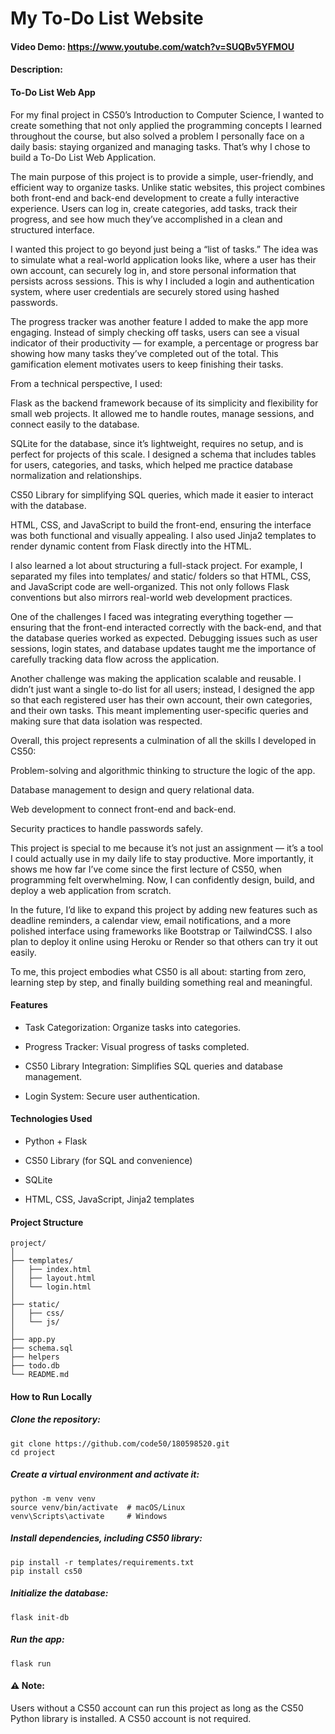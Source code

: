 # My To-Do List Website
#### Video Demo:  https://www.youtube.com/watch?v=SUQBv5YFMOU
#### Description:
#### To-Do List Web App

For my final project in CS50’s Introduction to Computer Science, I wanted to create something that not only applied the programming concepts I learned throughout the course, but also solved a problem I personally face on a daily basis: staying organized and managing tasks. That’s why I chose to build a To-Do List Web Application.

The main purpose of this project is to provide a simple, user-friendly, and efficient way to organize tasks. Unlike static websites, this project combines both front-end and back-end development to create a fully interactive experience. Users can log in, create categories, add tasks, track their progress, and see how much they’ve accomplished in a clean and structured interface.

I wanted this project to go beyond just being a “list of tasks.” The idea was to simulate what a real-world application looks like, where a user has their own account, can securely log in, and store personal information that persists across sessions. This is why I included a login and authentication system, where user credentials are securely stored using hashed passwords.

The progress tracker was another feature I added to make the app more engaging. Instead of simply checking off tasks, users can see a visual indicator of their productivity — for example, a percentage or progress bar showing how many tasks they’ve completed out of the total. This gamification element motivates users to keep finishing their tasks.

From a technical perspective, I used:

Flask as the backend framework because of its simplicity and flexibility for small web projects. It allowed me to handle routes, manage sessions, and connect easily to the database.

SQLite for the database, since it’s lightweight, requires no setup, and is perfect for projects of this scale. I designed a schema that includes tables for users, categories, and tasks, which helped me practice database normalization and relationships.

CS50 Library for simplifying SQL queries, which made it easier to interact with the database.

HTML, CSS, and JavaScript to build the front-end, ensuring the interface was both functional and visually appealing. I also used Jinja2 templates to render dynamic content from Flask directly into the HTML.

I also learned a lot about structuring a full-stack project. For example, I separated my files into templates/ and static/ folders so that HTML, CSS, and JavaScript code are well-organized. This not only follows Flask conventions but also mirrors real-world web development practices.

One of the challenges I faced was integrating everything together — ensuring that the front-end interacted correctly with the back-end, and that the database queries worked as expected. Debugging issues such as user sessions, login states, and database updates taught me the importance of carefully tracking data flow across the application.

Another challenge was making the application scalable and reusable. I didn’t just want a single to-do list for all users; instead, I designed the app so that each registered user has their own account, their own categories, and their own tasks. This meant implementing user-specific queries and making sure that data isolation was respected.

Overall, this project represents a culmination of all the skills I developed in CS50:

Problem-solving and algorithmic thinking to structure the logic of the app.

Database management to design and query relational data.

Web development to connect front-end and back-end.

Security practices to handle passwords safely.

This project is special to me because it’s not just an assignment — it’s a tool I could actually use in my daily life to stay productive. More importantly, it shows me how far I’ve come since the first lecture of CS50, when programming felt overwhelming. Now, I can confidently design, build, and deploy a web application from scratch.

In the future, I’d like to expand this project by adding new features such as deadline reminders, a calendar view, email notifications, and a more polished interface using frameworks like Bootstrap or TailwindCSS. I also plan to deploy it online using Heroku or Render so that others can try it out easily.

To me, this project embodies what CS50 is all about: starting from zero, learning step by step, and finally building something real and meaningful.

#### Features

- Task Categorization: Organize tasks into categories.

- Progress Tracker: Visual progress of tasks completed.

- CS50 Library Integration: Simplifies SQL queries and database management.

- Login System: Secure user authentication.

#### Technologies Used

- Python + Flask

- CS50 Library (for SQL and convenience)

- SQLite

- HTML, CSS, JavaScript, Jinja2 templates

#### Project Structure
```
project/
│
├── templates/
│   ├── index.html
│   ├── layout.html
│   └── login.html
│
├── static/
│   ├── css/
│   └── js/
│
├── app.py
├── schema.sql
├── helpers
├── todo.db
└── README.md
```

#### How to Run Locally

##### Clone the repository:
```
git clone https://github.com/code50/180598520.git
cd project
```
##### Create a virtual environment and activate it:
```
python -m venv venv
source venv/bin/activate  # macOS/Linux
venv\Scripts\activate     # Windows
```

##### Install dependencies, including CS50 library:
```
pip install -r templates/requirements.txt
pip install cs50
```
##### Initialize the database:
```
flask init-db
```
##### Run the app:
```
flask run
```
#### ⚠️ Note:
 Users without a CS50 account can run this project as long as the CS50 Python library is installed. A CS50 account is not required.



